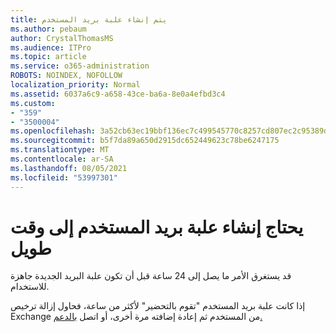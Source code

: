 ```yaml
---
title: يتم إنشاء علبة بريد المستخدم
ms.author: pebaum
author: CrystalThomasMS
ms.audience: ITPro
ms.topic: article
ms.service: o365-administration
ROBOTS: NOINDEX, NOFOLLOW
localization_priority: Normal
ms.assetid: 6037a6c9-a658-43ce-ba6a-8e0a4efbd3c4
ms.custom:
- "359"
- "3500004"
ms.openlocfilehash: 3a52cb63ec19bbf136ec7c499545770c8257cd807ec2c95389d19df455232c4a
ms.sourcegitcommit: b5f7da89a650d2915dc652449623c78be6247175
ms.translationtype: MT
ms.contentlocale: ar-SA
ms.lasthandoff: 08/05/2021
ms.locfileid: "53997301"
---
```

# <a name="user-mailbox-creation-is-taking-a-long-time"></a>يحتاج إنشاء علبة بريد المستخدم إلى وقت طويل

قد يستغرق الأمر ما يصل إلى 24 ساعة قبل أن تكون علبة البريد الجديدة جاهزة للاستخدام.
  
إذا كانت علبة بريد المستخدم "تقوم بالتحضير" لأكثر من ساعة، فحاول إزالة ترخيص Exchange من المستخدم ثم إعادة إضافته مرة أخرى، أو اتصل [بالدعم.](https://go.microsoft.com/fwlink/p/?linkid=518322)
